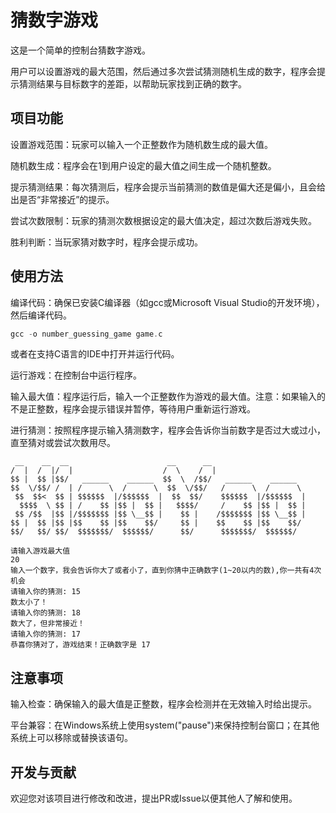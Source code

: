 # **猜数字游戏**
这是一个简单的控制台猜数字游戏。

用户可以设置游戏的最大范围，然后通过多次尝试猜测随机生成的数字，程序会提示猜测结果与目标数字的差距，以帮助玩家找到正确的数字。


## **项目功能**
设置游戏范围：玩家可以输入一个正整数作为随机数生成的最大值。

随机数生成：程序会在1到用户设定的最大值之间生成一个随机整数。

提示猜测结果：每次猜测后，程序会提示当前猜测的数值是偏大还是偏小，且会给出是否“非常接近”的提示。

尝试次数限制：玩家的猜测次数根据设定的最大值决定，超过次数后游戏失败。

胜利判断：当玩家猜对数字时，程序会提示成功。

## **使用方法**

编译代码：确保已安装C编译器（如gcc或Microsoft Visual Studio的开发环境），然后编译代码。
```c
gcc -o number_guessing_game game.c
```
或者在支持C语言的IDE中打开并运行代码。

运行游戏：在控制台中运行程序。

输入最大值：程序运行后，输入一个正整数作为游戏的最大值。注意：如果输入的不是正整数，程序会提示错误并暂停，等待用户重新运行游戏。

进行猜测：按照程序提示输入猜测数字，程序会告诉你当前数字是否过大或过小，直至猜对或尝试次数用尽。

```plaintext
 __    __  __                      __      __                     
/  |  /  |/  |                    /  \    /  |                    
$$ |  $$ |$$/   ______    ______  $$  \  /$$/   ______    ______  
$$  \/$$/ /  | /      \  /      \  $$  \/$$/   /      \  /      \ 
 $$  $$<  $$ | $$$$$$  |/$$$$$$  |  $$  $$/    $$$$$$  |/$$$$$$  |
  $$$$  \ $$ | /    $$ |$$ |  $$ |   $$$$/     /    $$ |$$ |  $$ |
 $$ /$$  |$$ |/$$$$$$$ |$$ \__$$ |    $$ |    /$$$$$$$ |$$ \__$$ |
$$ |  $$ |$$ |$$    $$ |$$    $$/     $$ |    $$    $$ |$$    $$/ 
$$/   $$/ $$/  $$$$$$$/  $$$$$$/      $$/      $$$$$$$/  $$$$$$/  

请输入游戏最大值
20
输入一个数字，我会告诉你大了或者小了，直到你猜中正确数字(1~20以内的数),你一共有4次机会
请输入你的猜测: 15
数太小了！
请输入你的猜测: 18
数大了，但非常接近！
请输入你的猜测: 17
恭喜你猜对了，游戏结束！正确数字是 17
```

## **注意事项**
输入检查：确保输入的最大值是正整数，程序会检测并在无效输入时给出提示。

平台兼容：在Windows系统上使用system("pause")来保持控制台窗口；在其他系统上可以移除或替换该语句。
## **开发与贡献**
欢迎您对该项目进行修改和改进，提出PR或Issue以便其他人了解和使用。
